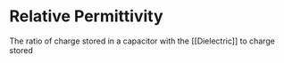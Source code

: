# Relative Permittivity
The ratio of charge stored in a capacitor with the [[Dielectric]] to charge stored